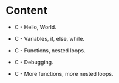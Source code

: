 # Content

- C - Hello, World.

- C - Variables, if, else, while.

- C - Functions, nested loops.

- C - Debugging.

- C - More functions, more nested loops.
